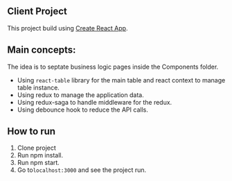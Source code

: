 ## Client Project
This project build using [Create React App](https://github.com/facebook/create-react-app).

## Main concepts:
The idea is to septate business logic pages inside the Components folder.

- Using `react-table` library for the main table and react context to manage table instance.
- Using redux to manage the application data.
- Using redux-saga to handle middleware for the redux.
- Using debounce hook to reduce the API calls.


## How to run
1. Clone project
1. Run npm install.
1. Run npm start.
1. Go to`localhost:3000` and see the project run.

